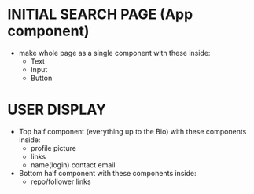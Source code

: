 # INITIAL SEARCH PAGE (App component)
 - make whole page as a single component with these inside:
    - Text
    - Input
    - Button

# USER DISPLAY
 - Top half component (everything up to the Bio) with these components inside:
    - profile picture
    - links
    - name(login) contact email
 - Bottom half component with these components inside:
    - repo/follower links